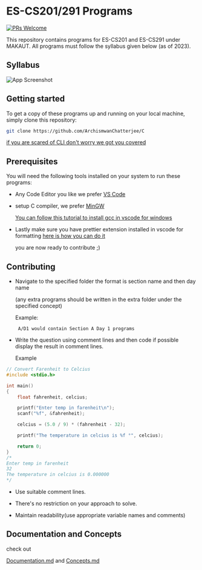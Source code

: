 
# ES-CS201/291 Programs

[![PRs Welcome](https://img.shields.io/badge/PRs-welcome-brightgreen.svg?style=flat-square)](https://makeapullrequest.com)

This repository contains programs for ES-CS201 and ES-CS291 under MAKAUT.
All programs must follow the syllabus given below (as of 2023).


## Syllabus

![App Screenshot](https://s3.us-west-2.amazonaws.com/secure.notion-static.com/bde41f5f-d10b-41f2-8416-735b617bb3f2/Untitled.png?X-Amz-Algorithm=AWS4-HMAC-SHA256&X-Amz-Content-Sha256=UNSIGNED-PAYLOAD&X-Amz-Credential=AKIAT73L2G45EIPT3X45%2F20230325%2Fus-west-2%2Fs3%2Faws4_request&X-Amz-Date=20230325T052245Z&X-Amz-Expires=86400&X-Amz-Signature=908c05ae113a34dabaf85bbfffa2ba2907eef391636d55ac338d69a3bfec86a1&X-Amz-SignedHeaders=host&response-content-disposition=filename%3D%22Untitled.png%22&x-id=GetObject)


## Getting started

To get a copy of these programs up and running on your local machine, simply clone this repository:
```bash
git clone https://github.com/ArchismwanChatterjee/C
```
[if you are scared of CLI don't worry we got you covered](https://www.youtube.com/watch?v=PvUexC0-D2s)
## Prerequisites

You will need the following tools installed on your system to run these programs:

* Any Code Editor you like we prefer [VS Code](https://code.visualstudio.com/download)

* setup C compiler, we prefer [MinGW](https://sourceforge.net/projects/mingw/)    

    [You can follow this tutorial to install gcc in vscode for windows](https://www.youtube.com/watch?v=Ubfgi4NoTPk)

* Lastly make sure you have prettier extension installed in vscode for formatting
    [here is how you can do it](https://www.youtube.com/watch?v=__eiQumLOEo)

    you are now ready to contribute ;)
## Contributing

- Navigate to the specified folder the format is section name and then day name
    
    (any extra programs should be written in the extra folder under the specified concept)

    Example:
    ```
     A/D1 would contain Section A Day 1 programs
    ```
-   Write the question using comment lines and then code 
    if possible display the result in comment lines.

     Example

```C
// Convert Farenheit to Celcius
#include <stdio.h>

int main()
{
    float fahrenheit, celcius;

    printf("Enter temp in farenheit\n");
    scanf("%f", &fahrenheit);

    celcius = (5.0 / 9) * (fahrenheit - 32);

    printf("The temperature in celcius is %f °", celcius);

    return 0;
}
/*
Enter temp in farenheit
32
The temperature in celcius is 0.000000
*/

```

-   Use suitable comment lines.

-   There's no restriction on your approach to solve.

-   Maintain readability(use appropriate variable names and comments)




## Documentation and Concepts
check out

[Documentation.md](https://github.com/ArchismwanChatterjee/C/blob/main/documentation.md) and [Concepts.md](https://github.com/ArchismwanChatterjee/C/blob/main/concepts.md)


